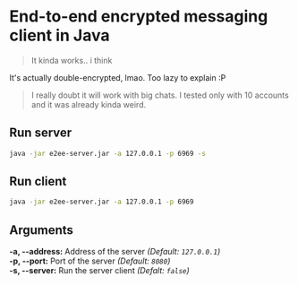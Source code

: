 # End-to-end encrypted messaging client in Java

> It kinda works.. i think

It's actually double-encrypted, lmao. Too lazy to explain :P

> I really doubt it will work with big chats. I tested only with 10 accounts and it was already kinda weird.

## Run server
```sh
java -jar e2ee-server.jar -a 127.0.0.1 -p 6969 -s
```

## Run client
```sh
java -jar e2ee-server.jar -a 127.0.0.1 -p 6969
```

## Arguments
**-a, --address:** Address of the server *(Default: `127.0.0.1`)*\
**-p, --port:** Port of the server *(Default: `8080`)*\
**-s, --server:** Run the server client *(Defalt: `false`)*